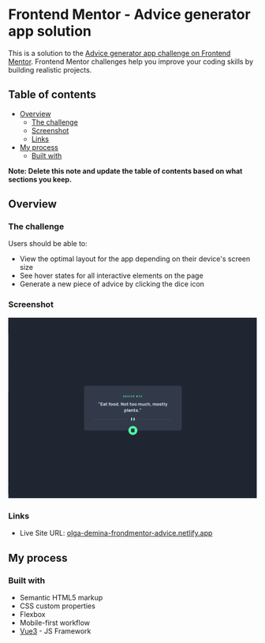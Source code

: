 # Frontend Mentor - Advice generator app solution

This is a solution to the [Advice generator app challenge on Frontend Mentor](https://www.frontendmentor.io/challenges/advice-generator-app-QdUG-13db). Frontend Mentor challenges help you improve your coding skills by building realistic projects.

## Table of contents

- [Overview](#overview)
  - [The challenge](#the-challenge)
  - [Screenshot](#screenshot)
  - [Links](#links)
- [My process](#my-process)
  - [Built with](#built-with)

**Note: Delete this note and update the table of contents based on what sections you keep.**

## Overview

### The challenge

Users should be able to:

- View the optimal layout for the app depending on their device's screen size
- See hover states for all interactive elements on the page
- Generate a new piece of advice by clicking the dice icon

### Screenshot

![](./screen.png)

### Links

- Live Site URL: [olga-demina-frondmentor-advice.netlify.app](https://olga-demina-frondmentor-advice.netlify.app/)

## My process

### Built with

- Semantic HTML5 markup
- CSS custom properties
- Flexbox
- Mobile-first workflow
- [Vue3](https://vuejs.org/) - JS Framework

